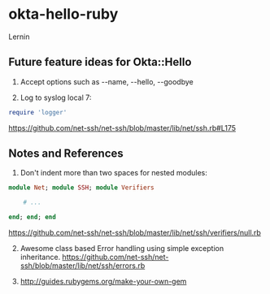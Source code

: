 okta-hello-ruby
===============

Lernin

Future feature ideas for Okta::Hello
------

1. Accept options such as --name, --hello, --goodbye

2. Log to syslog local 7:
```ruby
require 'logger'
```
https://github.com/net-ssh/net-ssh/blob/master/lib/net/ssh.rb#L175


Notes and References
-----
1. Don't indent more than two spaces for nested modules:
```ruby
module Net; module SSH; module Verifiers

    # ...

end; end; end
```
https://github.com/net-ssh/net-ssh/blob/master/lib/net/ssh/verifiers/null.rb

2. Awesome class based Error handling using simple exception inheritance.
https://github.com/net-ssh/net-ssh/blob/master/lib/net/ssh/errors.rb

3. http://guides.rubygems.org/make-your-own-gem
